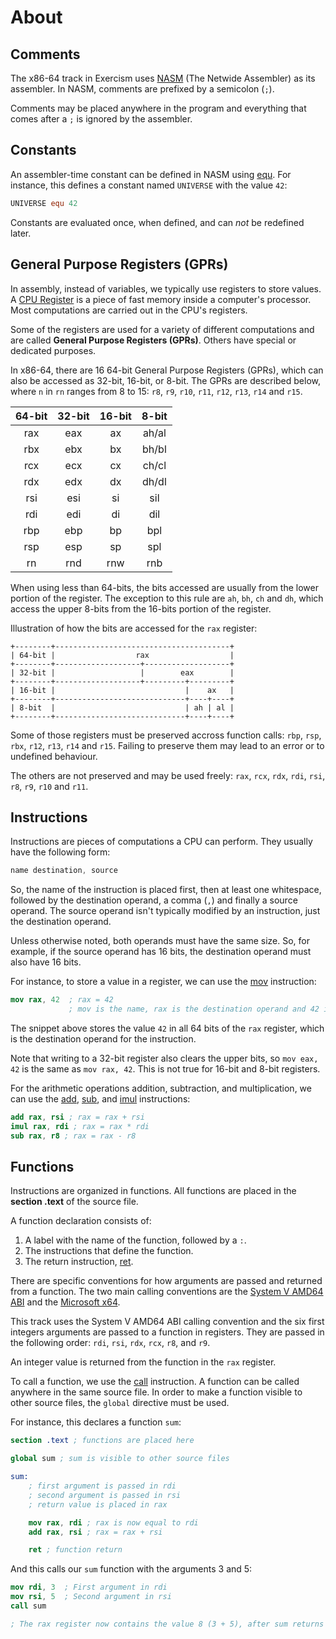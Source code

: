 # About

## Comments

The x86-64 track in Exercism uses [NASM][nasm] (The Netwide Assembler) as its assembler.
In NASM, comments are prefixed by a semicolon (`;`).

Comments may be placed anywhere in the program and everything that comes after a `;` is ignored by the assembler.

## Constants

An assembler-time constant can be defined in NASM using [equ][equ].
For instance, this defines a constant named `UNIVERSE` with the value `42`:

```nasm
UNIVERSE equ 42
```

Constants are evaluated once, when defined, and can *not* be redefined later.

## General Purpose Registers (GPRs)

In assembly, instead of variables, we typically use registers to store values.
A [CPU Register][Processor-registers] is a piece of fast memory inside a computer's processor.
Most computations are carried out in the CPU's registers.

Some of the registers are used for a variety of different computations and are called **General Purpose Registers (GPRs)**.
Others have special or dedicated purposes.

In x86-64, there are 16 64-bit General Purpose Registers (GPRs), which can also be accessed as 32-bit, 16-bit, or 8-bit.
The GPRs are described below, where `n` in `rn` ranges from 8 to 15: `r8`, `r9`, `r10`, `r11`, `r12`, `r13`, `r14` and `r15`.

| 64-bit    | 32-bit    | 16-bit    | 8-bit     |
|:---------:|:---------:|:---------:|:---------:|
|   rax     |   eax     |   ax      |   ah/al   |
|   rbx     |   ebx     |   bx      |   bh/bl   |
|   rcx     |   ecx     |   cx      |   ch/cl   |
|   rdx     |   edx     |   dx      |   dh/dl   |
|   rsi     |   esi     |   si      |   sil     |
|   rdi     |   edi     |   di      |   dil     |
|   rbp     |   ebp     |   bp      |   bpl     |
|   rsp     |   esp     |   sp      |   spl     |
|   rn      |   rnd     |   rnw     |   rnb     |

When using less than 64-bits, the bits accessed are usually from the lower portion of the register.
The exception to this rule are `ah`, `bh`, `ch` and `dh`, which access the upper 8-bits from the 16-bits portion of the register.

Illustration of how the bits are accessed for the `rax` register:

```
+--------+---------------------------------------+
| 64-bit |                  rax                  |
+--------+-------------------+-------------------+
| 32-bit |                   |        eax        |
+--------+-------------------+---------+---------+
| 16-bit |                             |    ax   |
+--------+-----------------------------+----+----+
| 8-bit  |                             | ah | al |
+--------+-----------------------------+----+----+
```

Some of those registers must be preserved accross function calls: `rbp`, `rsp`, `rbx`, `r12`, `r13`, `r14` and `r15`.
Failing to preserve them may lead to an error or to undefined behaviour.

The others are not preserved and may be used freely: `rax`, `rcx`, `rdx`, `rdi`, `rsi`, `r8`, `r9`, `r10` and `r11`.

## Instructions

Instructions are pieces of computations a CPU can perform.
They usually have the following form:

```nasm
name destination, source
```

So, the name of the instruction is placed first, then at least one whitespace, followed by the destination operand, a comma (`,`) and finally a source operand.
The source operand isn't typically modified by an instruction, just the destination operand.

Unless otherwise noted, both operands must have the same size.
So, for example, if the source operand has 16 bits, the destination operand must also have 16 bits.

For instance, to store a value in a register, we can use the [mov][mov] instruction:

```nasm
mov rax, 42  ; rax = 42
             ; mov is the name, rax is the destination operand and 42 is the source operand
```

The snippet above stores the value `42` in all 64 bits of the `rax` register, which is the destination operand for the instruction.

Note that writing to a 32-bit register also clears the upper bits, so `mov eax, 42` is the same as `mov rax, 42`.
This is not true for 16-bit and 8-bit registers.

For the arithmetic operations addition, subtraction, and multiplication, we can use the [add][add], [sub][sub], and [imul][imul] instructions:

```nasm
add rax, rsi ; rax = rax + rsi
imul rax, rdi ; rax = rax * rdi
sub rax, r8 ; rax = rax - r8
```

## Functions

Instructions are organized in functions.
All functions are placed in the **section .text** of the source file.

A function declaration consists of:

1. A label with the name of the function, followed by a `:`.
2. The instructions that define the function.
3. The return instruction, [ret][ret].

There are specific conventions for how arguments are passed and returned from a function.
The two main calling conventions are the [System V AMD64 ABI][SystemV] and the [Microsoft x64][Microsoft].

This track uses the System V AMD64 ABI calling convention and the six first integers arguments are passed to a function in registers.
They are passed in the following order: `rdi`, `rsi`, `rdx`, `rcx`, `r8`, and `r9`.

An integer value is returned from the function in the `rax` register.

To call a function, we use the [call][call] instruction.
A function can be called anywhere in the same source file.
In order to make a function visible to other source files, the `global` directive must be used.

For instance, this declares a function `sum`:

```nasm
section .text ; functions are placed here

global sum ; sum is visible to other source files

sum:
    ; first argument is passed in rdi
    ; second argument is passed in rsi
    ; return value is placed in rax

    mov rax, rdi ; rax is now equal to rdi
    add rax, rsi ; rax = rax + rsi

    ret ; function return
```

And this calls our `sum` function with the arguments 3 and 5:

```nasm
mov rdi, 3  ; First argument in rdi
mov rsi, 5  ; Second argument in rsi
call sum

; The rax register now contains the value 8 (3 + 5), after sum returns
```

[equ]: https://www.nasm.us/xdoc/2.16.03/html/nasmdoc3.html#section-3.2.4
[Processor-registers]: https://en.wikipedia.org/wiki/Processor_register
[nasm]: https://www.nasm.us/xdoc/2.16.03/html/nasmdoc0.html
[mov]: https://www.felixcloutier.com/x86/mov
[add]: https://www.felixcloutier.com/x86/add
[sub]: https://www.felixcloutier.com/x86/sub
[imul]: https://www.felixcloutier.com/x86/imul
[SystemV]: https://www.uclibc.org/docs/psABI-x86_64.pdf
[Microsoft]: https://learn.microsoft.com/en-us/cpp/build/x64-calling-convention?view=msvc-170
[call]: https://www.felixcloutier.com/x86/call
[ret]: https://www.felixcloutier.com/x86/ret
